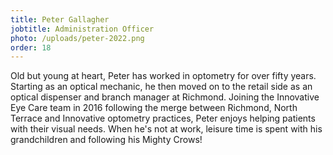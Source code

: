 ```yaml
---
title: Peter Gallagher
jobtitle: Administration Officer
photo: /uploads/peter-2022.png
order: 18
---
```


Old but young at heart, Peter has worked in optometry for over fifty years. Starting as an optical mechanic, he then moved on to the retail side as an optical dispenser and branch manager at Richmond. Joining the Innovative Eye Care team in 2016 following the merge between Richmond, North Terrace and Innovative optometry practices, Peter enjoys helping patients with their visual needs. When he's not at work, leisure time is spent with his grandchildren and following his Mighty Crows!
